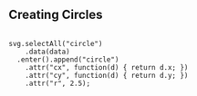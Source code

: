 ##  Creating Circles

<pre><code>
svg.selectAll("circle")
    .data(data)
  .enter().append("circle")
    .attr("cx", function(d) { return d.x; })
    .attr("cy", function(d) { return d.y; })
    .attr("r", 2.5);

</code></pre>
